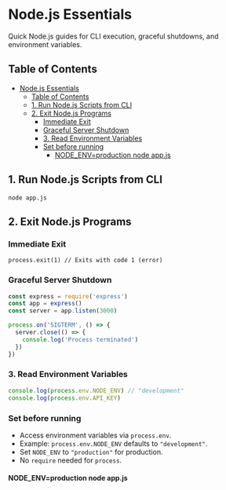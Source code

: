 # Node.js Essentials

Quick Node.js guides for CLI execution, graceful shutdowns, and environment variables.

## Table of Contents
- [Node.js Essentials](#nodejs-essentials)
  - [Table of Contents](#table-of-contents)
  - [1. Run Node.js Scripts from CLI](#1-run-nodejs-scripts-from-cli)
  - [2. Exit Node.js Programs](#2-exit-nodejs-programs)
    - [Immediate Exit](#immediate-exit)
    - [Graceful Server Shutdown](#graceful-server-shutdown)
    - [3. Read Environment Variables](#3-read-environment-variables)
    - [Set before running](#set-before-running)
      - [NODE\_ENV=production node app.js](#node_envproduction-node-appjs)

## 1. Run Node.js Scripts from CLI

``` node app.js ```

## 2. Exit Node.js Programs

### Immediate Exit

``` process.exit(1) // Exits with code 1 (error) ```

### Graceful Server Shutdown

``` javascript 
const express = require('express')
const app = express()
const server = app.listen(3000)

process.on('SIGTERM', () => {
  server.close(() => {
    console.log('Process terminated')
  })
})
```

### 3. Read Environment Variables

``` javascript 
console.log(process.env.NODE_ENV) // "development"
console.log(process.env.API_KEY)
```

### Set before running

- Access environment variables via `process.env`.
- Example: `process.env.NODE_ENV` defaults to `"development"`.
- Set `NODE_ENV` to `"production"` for production.
- No `require` needed for `process`.

#### NODE_ENV=production node app.js